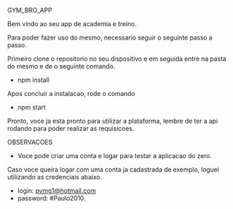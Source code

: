GYM_BRO_APP

Bem vindo ao seu app de academia e treino.

Para poder fazer uso do mesmo, necessario seguir o seguinte passo a passo.

Primeiro clone o repositorio no seu dispositivo e em seguida entre na pasta do mesmo e de o seguinte comando.

- npm install

Apos concluir a instalacao, rode o comando

- npm start

Pronto, voce ja esta pronto para utilizar a plataforma, lembre de ter a api rodando para poder realizar as requisicoes.

OBSERVACOES

- Voce pode criar uma conta e logar para testar a aplicacao do zero.

Caso voce queira logar com uma conta ja cadastrada de exemplo, loguei utilizando as credenciais abaixo.

- login: pvmg1@hotmail.com
- password: #Paulo2010.